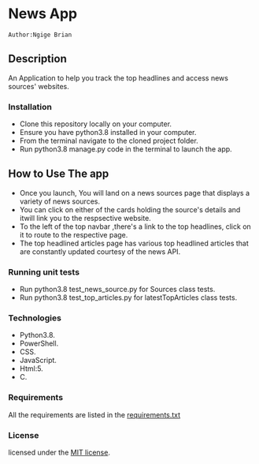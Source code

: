 # News App

    Author:Ngige Brian

## Description

An Application to help you track the top headlines and access news sources' websites.

### Installation

* Clone this repository locally on your computer.
* Ensure you have python3.8 installed in your computer.
* From the terminal navigate to the cloned project folder.
* Run python3.8 manage.py code in the terminal to launch the app.

## How to Use The app

* Once you launch, You will land on a news sources page that displays  a variety of news sources.  
* You can click on either of the cards holding the source's details and itwill link you to the respsective website.
* To the left of the top navbar ,there's a link to the top headlines, click on it to route to the respective page.
* The top headlined articles page has various top headlined articles that are constantly updated courtesy of the news API.

### Running unit tests

* Run python3.8 test_news_source.py for Sources class tests.
* Run python3.8 test_top_articles.py for latestTopArticles class tests.

### Technologies

* Python3.8.
* PowerShell.
* CSS.
* JavaScript.
* Html:5.
* C.

### Requirements

All the requirements are listed in the [requirements.txt](requirements.txt)

### License

licensed under the [MIT license](LICENSE).

